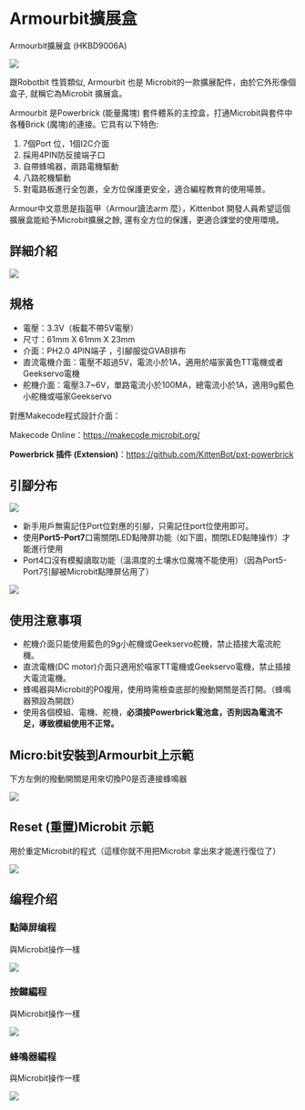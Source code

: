 # Armourbit擴展盒

Armourbit擴展盒 (HKBD9006A)

![](./images/01_03.png)

跟Robotbit 性質類似, Armourbit 也是 Microbit的一款擴展配件，由於它外形像個盒子, 就稱它為Microbit 擴展盒。

Armourbit 是Powerbrick (能量魔塊) 套件體系的主控盒，打通Microbit與套件中各種Brick (魔塊)的連接。它具有以下特色:

1. 7個Port 位，1個I2C介面
2. 採用4PIN防反接端子口
3. 自帶蜂鳴器，兩路電機驅動
4. 八路舵機驅動
5. 對電路板進行全包裹，全方位保護更安全，適合編程教育的使用場景。

Armour中文意思是指盔甲（Armour讀法arm 麼），Kittenbot 開發人員希望這個擴展盒能給予Microbit擴展之餘, 還有全方位的保護，更適合課堂的使用環境。

## 詳細介紹

![](./images/03_01.png)

## 規格

- 電壓：3.3V（板載不帶5V電壓）
- 尺寸：61mm X 61mm X 23mm
- 介面：PH2.0 4PIN端子 ，引腳服從GVAB排布
- 直流電機介面：電壓不超過5V，電流小於1A，適用於喵家黃色TT電機或者Geekservo電機
- 舵機介面：電壓3.7~6V，單路電流小於100MA，總電流小於1A，適用9g藍色小舵機或喵家Geekservo

對應Makecode程式設計介面：

Makecode Online：https://makecode.microbit.org/

**Powerbrick 插件 (Extension)**：https://github.com/KittenBot/pxt-powerbrick


## 引腳分布

![](./images/03_02.png)

- 新手用戶無需記住Port位對應的引腳，只需記住port位使用即可。
- 使用**Port5-Port7**口需關閉LED點陣屏功能（如下圖，關閉LED點陣操作）才能進行使用
- Port4口沒有模擬讀取功能（溫濕度的土壤水位魔塊不能使用）（因為Port5-Port7引腳被Microbit點陣屏佔用了）

![](./images/03_03.png)


## 使用注意事項

- 舵機介面只能使用藍色的9g小舵機或Geekservo舵機，禁止插接大電流舵機。
- 直流電機(DC motor)介面只適用於喵家TT電機或Geekservo電機，禁止插接大電流電機。
- 蜂鳴器與Microbit的P0複用，使用時需檢查底部的撥動開關是否打開。（蜂鳴器預設為開啟）
- 使用各個模組、電機、舵機，**必須接Powerbrick電池盒，否則因為電流不足，導致模組使用不正常。**

## Micro:bit安裝到Armourbit上示範

下方左側的撥動開關是用來切換P0是否連接蜂鳴器

![](./images/IMG_2567.GIF)

## Reset (重置)Microbit 示範

用於重定Microbit的程式（這樣你就不用把Microbit 拿出來才能進行復位了）

![](./images/IMG_2568.GIF)


## 编程介绍

### 點陣屏编程

與Microbit操作一樣

![](./images/03_04.png)

### 按鍵編程

與Microbit操作一樣

![](./images/03_08.png)

### **蜂鳴器編程**

與Microbit操作一樣

![](./images/03_05.png)

